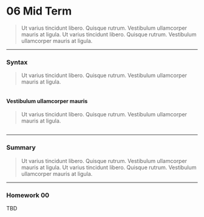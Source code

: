 06 Mid Term
===============

> Ut varius tincidunt libero. Quisque rutrum. Vestibulum ullamcorper mauris at ligula. Ut varius tincidunt libero. Quisque rutrum. Vestibulum ullamcorper mauris at ligula.

***

### Syntax
> Ut varius tincidunt libero. Quisque rutrum. Vestibulum ullamcorper mauris at ligula. 

```html

```

#### Vestibulum ullamcorper mauris
> Ut varius tincidunt libero. Quisque rutrum. Vestibulum ullamcorper mauris at ligula.

```html

```

***

### Summary
> Ut varius tincidunt libero. Quisque rutrum. Vestibulum ullamcorper mauris at ligula. Ut varius tincidunt libero. Quisque rutrum. Vestibulum ullamcorper mauris at ligula.

***

### Homework 00

TBD